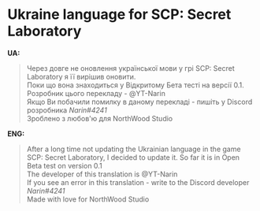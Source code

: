 # Ukraine language for SCP: Secret Laboratory

**UA:**
> Через довге не оновлення української мови у грі SCP: Secret Laboratory я її вирішив оновити.   
Поки що вона знаходиться у Відкритому Бета тесті на версії 0.1.                                  
Розробник цього перекладу - @YT-Narin                                                            
Якщо Ви побачили помилку в даному перекладі - пишіть у Discord розробника *Narin#4241*          
Зроблено з любов'ю для NorthWood Studio                                                          

**ENG:**
> After a long time not updating the Ukrainian language in the game SCP: Secret Laboratory, I decided to update it.
>    So far it is in Open Beta test on version 0.1                                                  
> The developer of this translation is @YT-Narin                                                 
> If you see an error in this translation - write to the Discord developer *Narin#4241*            
> Made with love for NorthWood Studio                                                          
